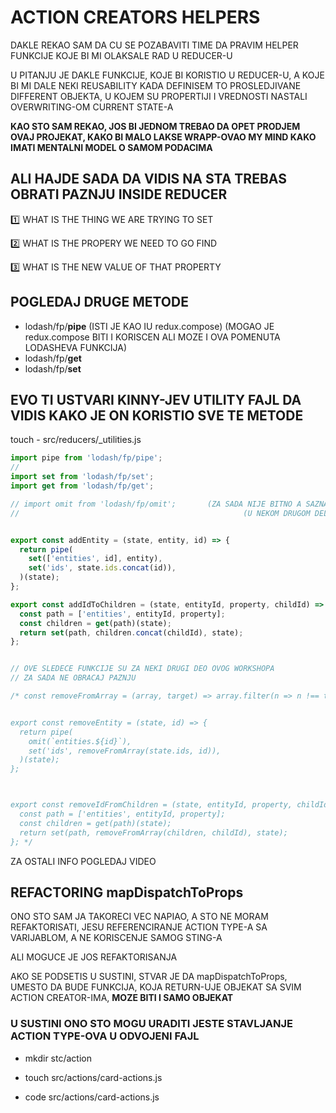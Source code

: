 # ACTION CREATORS HELPERS

DAKLE REKAO SAM DA CU SE POZABAVITI TIME DA PRAVIM HELPER FUNKCIJE KOJE BI MI OLAKSALE RAD U REDUCER-U

U PITANJU JE DAKLE FUNKCIJE, KOJE BI KORISTIO U REDUCER-U, A KOJE BI MI DALE NEKI REUSABILITY KADA DEFINISEM TO PROSLEDJIVANE DIFFERENT OBJEKTA, U KOJEM SU PROPERTIJI I VREDNOSTI NASTALI OVERWRITING-OM CURRENT STATE-A

**KAO STO SAM REKAO, JOS BI JEDNOM TREBAO DA OPET PRODJEM OVAJ PROJEKAT, KAKO BI MALO LAKSE WRAPP-OVAO MY MIND KAKO IMATI MENTALNI MODEL O SAMOM PODACIMA**

## ALI HAJDE SADA DA VIDIS NA STA TREBAS OBRATI PAZNJU INSIDE REDUCER

:one: WHAT IS THE THING WE ARE TRYING TO SET

:two: WHAT IS THE PROPERY WE NEED TO GO FIND

:three: WHAT IS THE NEW VALUE OF THAT PROPERTY

## POGLEDAJ DRUGE METODE

- lodash/fp/**pipe** (ISTI JE KAO IU redux.compose) (MOGAO JE redux.compose BITI I KORISCEN ALI MOZE I OVA POMENUTA LODASHEVA FUNKCIJA)
- lodash/fp/**get**
- lodash/fp/**set**

## EVO TI USTVARI KINNY-JEV UTILITY FAJL DA VIDIS KAKO JE ON KORISTIO SVE TE METODE

touch - src/reducers/_utilities.js

```javascript
import pipe from 'lodash/fp/pipe';
//
import set from 'lodash/fp/set';
import get from 'lodash/fp/get';

// import omit from 'lodash/fp/omit';       (ZA SADA NIJE BITNO A SAZNACES KASNIJE ZASTO JESTE)
//                                                  (U NEKOM DRUGOM DELU OVOG WORKSHOP-A)


export const addEntity = (state, entity, id) => {
  return pipe(
    set(['entities', id], entity),
    set('ids', state.ids.concat(id)),
  )(state);
};

export const addIdToChildren = (state, entityId, property, childId) => {
  const path = ['entities', entityId, property];
  const children = get(path)(state);
  return set(path, children.concat(childId), state);
};


// OVE SLEDECE FUNKCIJE SU ZA NEKI DRUGI DEO OVOG WORKSHOPA
// ZA SADA NE OBRACAJ PAZNJU

/* const removeFromArray = (array, target) => array.filter(n => n !== target);


export const removeEntity = (state, id) => {
  return pipe(
    omit(`entities.${id}`),
    set('ids', removeFromArray(state.ids, id)),
  )(state);
};



export const removeIdFromChildren = (state, entityId, property, childId) => {
  const path = ['entities', entityId, property];
  const children = get(path)(state);
  return set(path, removeFromArray(children, childId), state);
}; */
```
ZA OSTALI INFO POGLEDAJ VIDEO

## REFACTORING mapDispatchToProps

ONO STO SAM JA TAKORECI VEC NAPIAO, A STO NE MORAM REFAKTORISATI, JESU REFERENCIRANJE ACTION TYPE-A SA VARIJABLOM, A NE KORISCENJE SAMOG STING-A

ALI MOGUCE JE JOS REFAKTORISANJA

AKO SE PODSETIS U SUSTINI, STVAR JE DA mapDispatchToProps, UMESTO DA BUDE FUNKCIJA, KOJA RETURN-UJE OBJEKAT SA SVIM ACTION CREATOR-IMA, **MOZE BITI I SAMO OBJEKAT**

### U SUSTINI ONO STO MOGU URADITI JESTE STAVLJANJE ACTION TYPE-OVA U ODVOJENI FAJL

- mkdir stc/action

- touch src/actions/card-actions.js

- code src/actions/card-actions.js

```javascript

```

